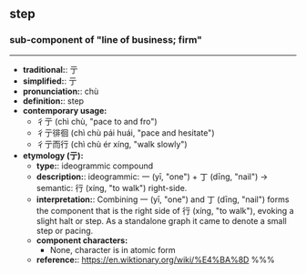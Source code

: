 ## step
### sub-component of "line of business; firm"
---
- **traditional:**: 亍
- **simplified:**: 亍
- **pronunciation:**: chù
- **definition:**: step
- **contemporary usage:**
  - 彳亍 (chì chù, "pace to and fro")
  - 彳亍徘徊 (chì chù pái huái, "pace and hesitate")
  - 彳亍而行 (chì chù ér xíng, "walk slowly")
- **etymology (亍):**
  - **type:**: ideogrammic compound
  - **description:**: ideogrammic: 一 (yī, "one") + 丁 (dīng, "nail") → semantic: 行 (xíng, "to walk") right-side.
  - **interpretation:**: Combining 一 (yī, "one") and 丁 (dīng, "nail") forms the component that is the right side of 行 (xíng, "to walk"), evoking a slight halt or step. As a standalone graph it came to denote a small step or pacing.
  - **component characters:**
    - None, character is in atomic form
  - **reference:**: https://en.wiktionary.org/wiki/%E4%BA%8D
%%%
